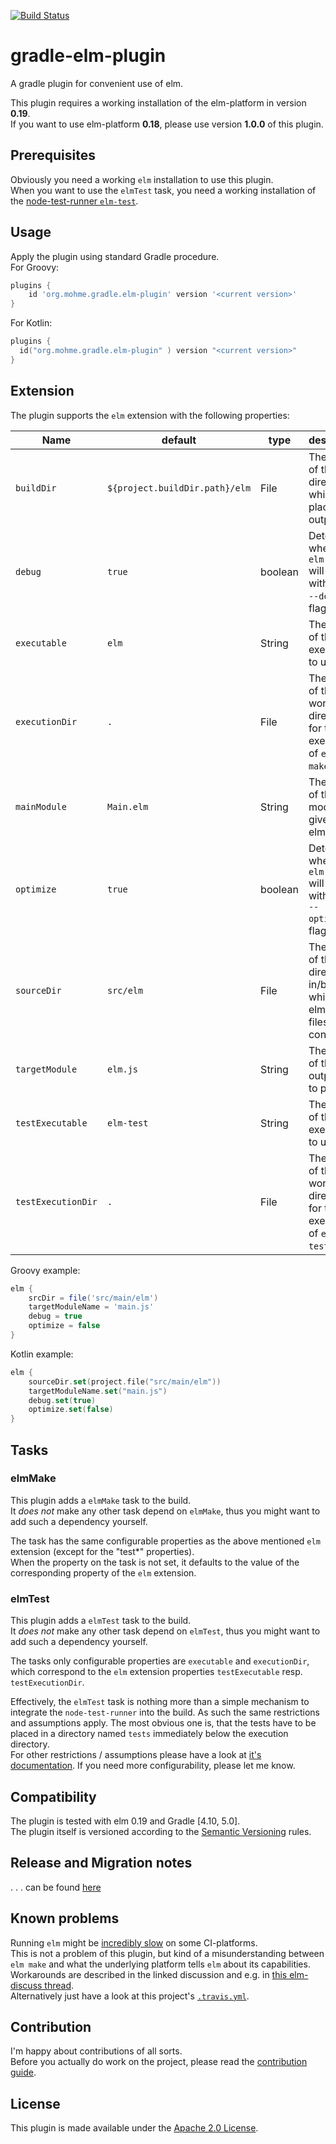 [![Build Status](https://travis-ci.org/tmohme/gradle-elm-plugin.svg?branch=master)](https://travis-ci.org/tmohme/gradle-elm-plugin)

# gradle-elm-plugin
A gradle plugin for convenient use of elm.

This plugin requires a working installation of the elm-platform in version **0.19**.  
If you want to use elm-platform **0.18**, please use version **1.0.0** of this plugin.

## Prerequisites
Obviously you need a working `elm` installation to use this plugin.  
When you want to use the `elmTest` task, you need a working installation of the [node-test-runner `elm-test`](https://github.com/rtfeldman/node-test-runner).

## Usage
Apply the plugin using standard Gradle procedure.  
For Groovy:

```groovy
plugins {
    id 'org.mohme.gradle.elm-plugin' version '<current version>'
}
```

For Kotlin:
```kotlin
plugins {
  id("org.mohme.gradle.elm-plugin" ) version "<current version>"
}

```

## Extension
The plugin supports the `elm` extension with the following properties:

| Name               | default                        | type    | description |
| ------------------ | ------------------------------ | ------- | ----------- |
| `buildDir`         | `${project.buildDir.path}/elm` | File    | The name of the directory in which we place the output. |
| `debug`            | `true`                         | boolean | Determines whether `elm make` will run with the the `--debug`-flag. | 
| `executable`       | `elm`                          | String  | The name of the executable to use. |
| `executionDir`     | `.`                            | File    | The name of the working directory for the execution of `elm-make`. |
| `mainModule`       | `Main.elm`                     | String  | The name of the main module to give to elm-make. |
| `optimize`         | `true`                         | boolean | Determines whether `elm make` will run with the the `--optimize`-flag. | 
| `sourceDir`        | `src/elm`                      | File    | The name of the directory in/below which the elm source files are contained. |
| `targetModule`     | `elm.js`                       | String  | The name of the output file to produce. |
| `testExecutable`   | `elm-test`                     | String  | The name of the executable to use. |
| `testExecutionDir` | `.`                            | File    | The name of the working directory for the execution of `elm-test`. |

Groovy example:
```groovy
elm {
    srcDir = file('src/main/elm')
    targetModuleName = 'main.js'
    debug = true
    optimize = false
}
```

Kotlin example:
```kotlin
elm {
    sourceDir.set(project.file("src/main/elm"))
    targetModuleName.set("main.js")
    debug.set(true)
    optimize.set(false)
}
```

## Tasks
### elmMake
This plugin adds a `elmMake` task to the build.  
It *does not* make any other task depend on `elmMake`, thus you might want to add such a dependency yourself.

The task has the same configurable properties as the above mentioned `elm` extension (except for the "test*" properties).  
When the property on the task is not set, it defaults to the value  of the corresponding property of the `elm` 
extension.

### elmTest
This plugin adds a `elmTest` task to the build.  
It *does not* make any other task depend on `elmTest`, thus you might want to add such a dependency yourself.

The tasks only configurable properties are `executable` and `executionDir`, which correspond to the `elm` extension 
properties `testExecutable` resp. `testExecutionDir`.

Effectively, the `elmTest` task is nothing more than a simple mechanism to integrate the `node-test-runner` into the 
build. As such the same restrictions and assumptions apply. The most obvious one is, that the tests have to be placed 
in a directory named `tests` immediately below the execution directory.  
For other restrictions / assumptions please have a look at [it's documentation](https://github.com/rtfeldman/node-test-runner).
If you need more configurability, please let me know.

## Compatibility
The plugin is tested with elm 0.19 and Gradle [4.10, 5.0].  
The plugin itself is versioned according to the [Semantic Versioning](https://semver.org) rules. 

## Release and Migration notes
. . . can be found [here](release-migration-notes.md)

## Known problems
Running `elm`  might be [incredibly slow](https://github.com/elm-lang/elm-compiler/issues/1473) on some CI-platforms.  
This is not a problem of this plugin, but kind of a misunderstanding between `elm make` and what the underlying platform
tells `elm` about its capabilities.  
Workarounds are described in the linked discussion and e.g. in [this elm-discuss thread](https://groups.google.com/forum/#!topic/elm-discuss/Y3bTYRPqBXE).  
Alternatively just have a look at this project's [`.travis.yml`](.travis.yml).

## Contribution
I'm happy about contributions of all sorts.  
Before you actually do work on the project, please read the [contribution guide](contributing.md).

## License
This plugin is made available under the [Apache 2.0 License](http://www.apache.org/licenses/LICENSE-2.0).
